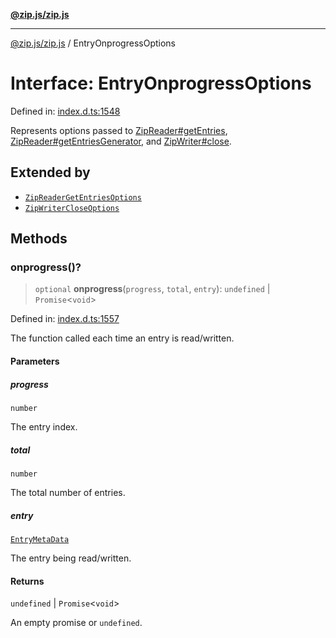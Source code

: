 [**@zip.js/zip.js**](../README.md)

***

[@zip.js/zip.js](../globals.md) / EntryOnprogressOptions

# Interface: EntryOnprogressOptions

Defined in: [index.d.ts:1548](https://github.com/gildas-lormeau/zip.js/blob/c6ab5788eadb09dbc23208b1e438b2eec4ffa531/index.d.ts#L1548)

Represents options passed to [ZipReader#getEntries](../classes/ZipReader.md#getentries), [ZipReader#getEntriesGenerator](../classes/ZipReader.md#getentriesgenerator), and [ZipWriter#close](../classes/ZipWriter.md#close).

## Extended by

- [`ZipReaderGetEntriesOptions`](ZipReaderGetEntriesOptions.md)
- [`ZipWriterCloseOptions`](ZipWriterCloseOptions.md)

## Methods

### onprogress()?

> `optional` **onprogress**(`progress`, `total`, `entry`): `undefined` \| `Promise`\<`void`\>

Defined in: [index.d.ts:1557](https://github.com/gildas-lormeau/zip.js/blob/c6ab5788eadb09dbc23208b1e438b2eec4ffa531/index.d.ts#L1557)

The function called each time an entry is read/written.

#### Parameters

##### progress

`number`

The entry index.

##### total

`number`

The total number of entries.

##### entry

[`EntryMetaData`](EntryMetaData.md)

The entry being read/written.

#### Returns

`undefined` \| `Promise`\<`void`\>

An empty promise or `undefined`.
